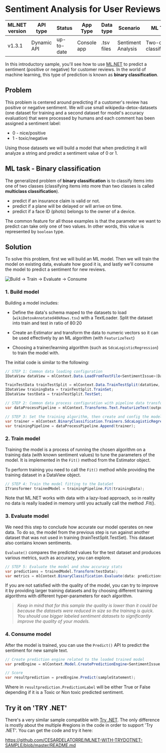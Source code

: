 # Sentiment Analysis for User Reviews

| ML.NET version | API type          | Status                        | App Type    | Data type | Scenario            | ML Task                   | Algorithms                  |
|----------------|-------------------|-------------------------------|-------------|-----------|---------------------|---------------------------|-----------------------------|
| v1.3.1          | Dynamic API | up-to-date | Console app | .tsv files | Sentiment Analysis | Two-class  classification | Linear Classification |

In this introductory sample, you'll see how to use [ML.NET](https://www.microsoft.com/net/learn/apps/machine-learning-and-ai/ml-dotnet) to predict a sentiment (positive or negative) for customer reviews. In the world of machine learning, this type of prediction is known as **binary classification**.

## Problem
This problem is centered around predicting if a customer's review has positive or negative sentiment. We will use small wikipedia-detox-datasets (one dataset for training and a second dataset for model's accuracy evaluation) that were processed by humans and each comment has been assigned a sentiment label: 
* 0 - nice/positive
* 1 - toxic/negative

Using those datasets we will build a model that when predicting it will analyze a string and predict a sentiment value of 0 or 1.

## ML task - Binary classification
The generalized problem of **binary classification** is to classify items into one of two classes (classifying items into more than two classes is called **multiclass classification**).

* predict if an insurance claim is valid or not.
* predict if a plane will be delayed or will arrive on time.
* predict if a face ID (photo) belongs to the owner of a device.

The common feature for all those examples is that the parameter we want to predict can take only one of two values. In other words, this value is represented by `boolean` type.

## Solution
To solve this problem, first we will build an ML model. Then we will train the model on existing data, evaluate how good it is, and lastly we'll consume the model to predict a sentiment for new reviews.

![Build -> Train -> Evaluate -> Consume](../shared_content/modelpipeline.png)

### 1. Build model

Building a model includes: 

* Define the data's schema maped to the datasets to load (`wikiDetoxAnnotated40kRows.tsv`) with a TextLoader. Split the dataset into train and test in ratio of 80:20

* Create an Estimator and transform the data to numeric vectors so it can be used effectively by an ML algorithm (with `FeaturizeText`)

* Choosing a trainer/learning algorithm (such as `SdcaLogisticRegression`) to train the model with. 

The initial code is similar to the following:

```cs --source-file ./SentimentAnalysis/SentimentAnalysisConsoleApp/Program.cs --project ./SentimentAnalysis/SentimentAnalysisConsoleApp/SentimentAnalysisConsoleApp.csproj --editable false  --region step1to3
// STEP 1: Common data loading configuration
IDataView dataView = mlContext.Data.LoadFromTextFile<SentimentIssue>(DataPath, hasHeader: true);

TrainTestData trainTestSplit = mlContext.Data.TrainTestSplit(dataView, testFraction: 0.2);
IDataView trainingData = trainTestSplit.TrainSet;
IDataView testData = trainTestSplit.TestSet;

// STEP 2: Common data process configuration with pipeline data transformations          
var dataProcessPipeline = mlContext.Transforms.Text.FeaturizeText(outputColumnName: "Features", inputColumnName: nameof(SentimentIssue.Text));

// STEP 3: Set the training algorithm, then create and config the modelBuilder                            
var trainer = mlContext.BinaryClassification.Trainers.SdcaLogisticRegression(labelColumnName: "Label", featureColumnName: "Features");
var trainingPipeline = dataProcessPipeline.Append(trainer);
```

### 2. Train model
Training the model is a process of running the chosen algorithm on a training data (with known sentiment values) to tune the parameters of the model. It is implemented in the `Fit()` method from the Estimator object. 

To perform training you need to call the `Fit()` method while providing the training dataset in a DataView object.

```cs --source-file ./SentimentAnalysis/SentimentAnalysisConsoleApp/Program.cs --project ./SentimentAnalysis/SentimentAnalysisConsoleApp/SentimentAnalysisConsoleApp.csproj --editable false  --region step4
// STEP 4: Train the model fitting to the DataSet
ITransformer trainedModel = trainingPipeline.Fit(trainingData);
```

Note that ML.NET works with data with a lazy-load approach, so in reality no data is really loaded in memory until you actually call the method .Fit().

### 3. Evaluate model

We need this step to conclude how accurate our model operates on new data. To do so, the model from the previous step is run against another dataset that was not used in training (trainTestSplit.TestSet). This dataset also contains known sentiments. 

`Evaluate()` compares the predicted values for the test dataset and produces various metrics, such as accuracy, you can explore.

```cs --source-file ./SentimentAnalysis/SentimentAnalysisConsoleApp/Program.cs --project ./SentimentAnalysis/SentimentAnalysisConsoleApp/SentimentAnalysisConsoleApp.csproj --editable false  --region step5
// STEP 5: Evaluate the model and show accuracy stats
var predictions = trainedModel.Transform(testData);
var metrics = mlContext.BinaryClassification.Evaluate(data: predictions, labelColumnName: "Label", scoreColumnName: "Score");
```

If you are not satisfied with the quality of the model, you can try to improve it by providing larger training datasets and by choosing different training algorithms with different hyper-parameters for each algorithm.

>*Keep in mind that for this sample the quality is lower than it could be because the datasets were reduced in size so the training is quick. You should use bigger labeled sentiment datasets to significantly improve the quality of your models.*

### 4. Consume model

After the model is trained, you can use the `Predict()` API to predict the sentiment for new sample text. 

```cs --source-file ./SentimentAnalysis/SentimentAnalysisConsoleApp/Program.cs --project ./SentimentAnalysis/SentimentAnalysisConsoleApp/SentimentAnalysisConsoleApp.csproj --editable false  --region consume
// Create prediction engine related to the loaded trained model
var predEngine = mlContext.Model.CreatePredictionEngine<SentimentIssue, SentimentPrediction>(trainedModel);

// Score
var resultprediction = predEngine.Predict(sampleStatement);
```

Where in `resultprediction.PredictionLabel` will be either True or False depending if it is a Toxic or Non toxic predicted sentiment.


## Try it on 'TRY .NET'

There's a very similar sample compatible with [Try .NET](https://github.com/dotnet/try). The only difference is mostly about the multiple #regions in the code in order to support 'Try .NET'. You can get the code and try it here:

https://github.com/CESARDELATORRE/MLNET-WITH-TRYDOTNET-SAMPLE/blob/master/README.md

